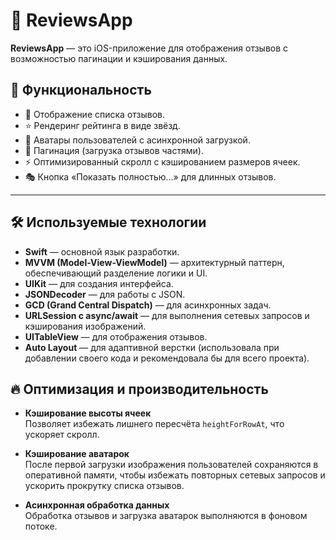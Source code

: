 # 📱 ReviewsApp

**ReviewsApp** — это iOS-приложение для отображения отзывов с возможностью пагинации и кэширования данных.

## 🚀 Функциональность

- 📌 Отображение списка отзывов.
- ⭐️ Рендеринг рейтинга в виде звёзд.
- 📸 Аватары пользователей с асинхронной загрузкой.
- 📜 Пагинация (загрузка отзывов частями).
- ⚡️ Оптимизированный скролл с кэшированием размеров ячеек.
- 🎭 Кнопка «Показать полностью...» для длинных отзывов.

---

## 🛠 Используемые технологии

- **Swift** — основной язык разработки.
- **MVVM (Model-View-ViewModel)** — архитектурный паттерн, обеспечивающий разделение логики и UI.
- **UIKit** — для создания интерфейса.
- **JSONDecoder** — для работы с JSON.
- **GCD (Grand Central Dispatch)** — для асинхронных задач.
- **URLSession с async/await** — для выполнения сетевых запросов и кэширования изображений.
- **UITableView** — для отображения отзывов.
- **Auto Layout** — для адаптивной верстки (использовала при добавлении своего кода и рекомендовала бы для всего проекта).


## 🔥 Оптимизация и производительность

- **Кэширование высоты ячеек**  
  Позволяет избежать лишнего пересчёта `heightForRowAt`, что ускоряет скролл.
 
 - **Кэширование аватарок**  
  После первой загрузки изображения пользователей сохраняются в оперативной памяти, чтобы избежать повторных сетевых запросов и ускорить прокрутку списка отзывов.

- **Асинхронная обработка данных**  
  Обработка отзывов и загрузка аватарок выполняются в фоновом потоке.

